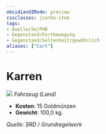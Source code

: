 ```yaml
---
obsidianUIMode: preview
cssclasses: json5e-item
tags:
- Quelle/5e/PHB
- Gegenstand/Fortbewegung
- Gegenstand/Seltenheit/gewöhnlich
aliases: ["Cart"]
---
```

# Karren
![](../../../99%20-%20Setup/Files/Bildersammlung/Symbolik/Gegenstände.webp#token)
*Fahrzeug (Land)*  

- **Kosten**: 15 Goldmünzen
- **Gewicht**: 100,0 kg.

*Quelle: SRD / Grundregelwerk*